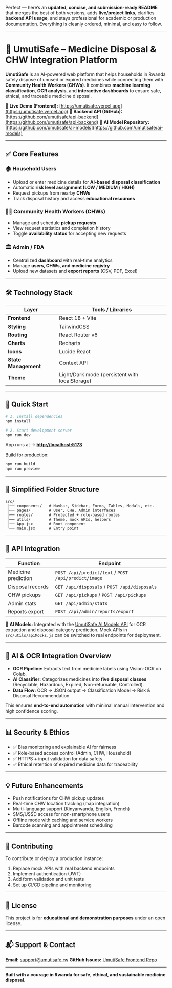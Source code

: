 Perfect — here’s an **updated, concise, and submission-ready README** that merges the best of both versions, adds **live/project links**, clarifies **backend API usage**, and stays professional for academic or production documentation.
Everything is cleanly ordered, minimal, and easy to follow.

---

# 🌿 **UmutiSafe – Medicine Disposal & CHW Integration Platform**

**UmutiSafe** is an AI-powered web platform that helps households in Rwanda safely dispose of unused or expired medicines while connecting them with **Community Health Workers (CHWs)**.
It combines **machine learning classification**, **OCR analysis**, and **interactive dashboards** to ensure safe, ethical, and traceable medicine disposal.

🔗 **Live Demo (Frontend):** [https://umutisafe.vercel.app](https://umutisafe.vercel.app)
🔗 **Backend API (GitHub):** [https://github.com/umutisafe/api-backend](https://github.com/umutisafe/api-backend)
🔗 **AI Model Repository:** [https://github.com/umutisafe/ai-models](https://github.com/umutisafe/ai-models)

---

## ✅ **Core Features**

### 🏠 Household Users

* Upload or enter medicine details for **AI-based disposal classification**
* Automatic **risk level assignment (LOW / MEDIUM / HIGH)**
* Request pickups from nearby **CHWs**
* Track disposal history and access **educational resources**

### 👩‍⚕️ Community Health Workers (CHWs)

* Manage and schedule **pickup requests**
* View request statistics and completion history
* Toggle **availability status** for accepting new requests

### 🏛️ Admin / FDA

* Centralized **dashboard** with real-time analytics
* Manage **users, CHWs, and medicine registry**
* Upload new datasets and **export reports** (CSV, PDF, Excel)

---

## 🛠️ **Technology Stack**

| Layer                | Tools / Libraries                              |
| -------------------- | ---------------------------------------------- |
| **Frontend**         | React 18 + Vite                                |
| **Styling**          | TailwindCSS                                    |
| **Routing**          | React Router v6                                |
| **Charts**           | Recharts                                       |
| **Icons**            | Lucide React                                   |
| **State Management** | Context API                                    |
| **Theme**            | Light/Dark mode (persistent with localStorage) |

---

## 🚀 **Quick Start**

```bash
# 1. Install dependencies
npm install

# 2. Start development server
npm run dev
```

App runs at → **[http://localhost:5173](http://localhost:5173)**

Build for production:

```bash
npm run build
npm run preview
```

---

## 📁 **Simplified Folder Structure**

```
src/
 ├── components/   # Navbar, Sidebar, Forms, Tables, Modals, etc.
 ├── pages/        # User, CHW, Admin interfaces
 ├── routes/       # Protected + role-based routes
 ├── utils/        # Theme, mock APIs, helpers
 ├── App.jsx       # Root component
 └── main.jsx      # Entry point
```

---

## 🔗 **API Integration**

| Function            | Endpoint                                             |
| ------------------- | ---------------------------------------------------- |
| Medicine prediction | `POST /api/predict/text` / `POST /api/predict/image` |
| Disposal records    | `GET /api/disposals` / `POST /api/disposals`         |
| CHW pickups         | `GET /api/pickups` / `POST /api/pickups`             |
| Admin stats         | `GET /api/admin/stats`                               |
| Reports export      | `POST /api/admin/reports/export`                     |

🧠 **AI Models:** Integrated with the [UmutiSafe AI Models API](https://github.com/umutisafe/ai-models) for OCR extraction and disposal category prediction.
Mock APIs in `src/utils/apiMocks.js` can be switched to real endpoints for deployment.

---

## 🧠 **AI & OCR Integration Overview**

* **OCR Pipeline:** Extracts text from medicine labels using Vision-OCR on Colab.
* **AI Classifier:** Categorizes medicines into **five disposal classes** (Recyclable, Hazardous, Expired, Non-returnable, Controlled).
* **Data Flow:** OCR → JSON output → Classification Model → Risk & Disposal Recommendation.

This ensures **end-to-end automation** with minimal manual intervention and high confidence scoring.

---

## 📊 **Security & Ethics**

* ✅ Bias monitoring and explainable AI for fairness
* ✅ Role-based access control (Admin, CHW, Household)
* ✅ HTTPS + input validation for data safety
* ✅ Ethical retention of expired medicine data for traceability

---

## 💡 **Future Enhancements**

* Push notifications for CHW pickup updates
* Real-time CHW location tracking (map integration)
* Multi-language support (Kinyarwanda, English, French)
* SMS/USSD access for non-smartphone users
* Offline mode with caching and service workers
* Barcode scanning and appointment scheduling

---

## 🤝 **Contributing**

To contribute or deploy a production instance:

1. Replace mock APIs with real backend endpoints
2. Implement authentication (JWT)
3. Add form validation and unit tests
4. Set up CI/CD pipeline and monitoring

---

## 📜 **License**

This project is for **educational and demonstration purposes** under an open license.

---

## 📬 **Support & Contact**

**Email:** [support@umutisafe.rw](mailto:support@umutisafe.rw)
**GitHub Issues:** [UmutiSafe Frontend Repo](https://github.com/umutisafe/frontend)

---

**Built with a courage in Rwanda for safe, ethical, and sustainable medicine disposal.**

